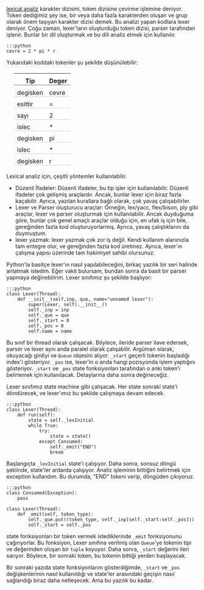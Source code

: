 <!-- 
.. description: lexical analiz nedir, lexical analiz ne için kullanılır? Python ile lexer yapıyoruz!
.. date: 2013/10/14 16:35:21
.. title: Lexical Analiz
.. slug: lexical-analiz
-->


[lexical analiz](http://en.wikipedia.org/wiki/Lexical_analysis)  karakter dizisini,  token dizisine çevirme işlemine deniyor. Token
dediğimiz şey ise, bir veya daha fazla karakterden oluşan ve grup olarak önem taşıyan karakter dizisi demek. Bu analizi yapan kodlara lexer deniyor.
Çoğu zaman, lexer'ların oluşturduğu token dizisi, parser tarafından işlenir. Bunlar bir dil oluşturmak ve bu dili analiz etmek için kullanılır. <!-- TEASER_END -->

	:::python
	cevre = 2 * pi * r
	
Yukarıdaki koddaki tokenler şu şekilde düşünülebilir:

<style>
td {
	border-bottom: 1px solid #ccc;
	padding: 9px 8px 0;
}
th {
	border-bottom: 2px solid #aaa;
	padding: 9px 8px 0;
}

table {
	font-style: normal;
	font-weight: 400;
}
</style>
<table style="margin: 20px">
 <thead>
  <tr> <th>Tip</th>      <th>Deger</th> </tr>
 </thead>
 <tbody>
  <tr> <td>degisken</td> <td>cevre</td> </tr>
  <tr> <td>esittir</td>  <td>=</td>     </tr>
  <tr> <td>sayı</td>     <td>2</td>     </tr>
  <tr> <td>islec</td>    <td>*</td>     </tr>
  <tr> <td>degisken</td> <td>pi</td>    </tr>
  <tr> <td>islec</td>    <td>*</td>     </tr>
  <tr> <td>degisken</td> <td>r</td>     </tr>
 </tbody>
</table>

Lexical analiz için, çeşitli yöntemler kullanılabilir.

 * Düzenli İfadeler: Düzenli ifadeler, bu tip işler için kullanılabilir. Düzenli ifadeler çok gelişmiş araçlardır. Ancak,
 bunlar lexer için biraz fazla kaçabilir. Ayrıca, yazılan kurallara bağlı olarak, çok yavaş çalışabilirler.
 * Lexer ve Parser oluşturucu araçlar: Örneğin, lex/yacc, flex/bison, ply gibi araçlar, lexer ve parser oluşturmak için kullanılabilir.
 Ancak duyduğuma göre, bunlar çok genel amaçlı araçlar olduğu için, en ufak  iş için bile, gereğinden fazla kod oluşturuyorlarmış. Ayrıca,
 yavaş çalıştıklarını da duymuştum.
 * lexer yazmak: lexer yazmak çok zor  iş değil. Kendi kullanım alanınızla tam entegre olur, ve gereğinden fazla kod üretmez. Ayrıca,
 lexer'ın çalışma yapısı üzerinde tam hakimiyet sahibi olursunuz.

Python'la basitçe  lexer'ın nasıl yapılabileceğini, birkaç yazılık bir seri halinde anlatmak istedim. Eğer vakit bulursam, bundan sonra da
basit bir parser yapmaya değinebilirim. Lexer sınıfımız şu şekilde başlıyor: 

	:::python
	class Lexer(Thread):
		def __init__(self,inp, que, name="unnamed lexer"):
			super(Lexer, self).__init__()
			self._inp = inp
			self._que = que
			self._start = 0
			self._pos = 0
			self.name = name

Bu sınıf bir thread olarak çalışacak. Böylece, ileride  parser ilave edersek, parser ve lexer
aynı anda paralel olarak çalışabilir. Argüman olarak, okuyacağı girdiyi ve  `Queue` objesini alıyor. `_start` geçerli
tokenin başladığı index'i gösteriyor. `_pos` ise, lexer'in o anda hangi pozisyonda işlem yaptığını gösteriyor. `_start` ve
`_pos` state fonksiyonları tarafından o anki token'i belirlemek için kullanılacak. Detaylarına daha sonra değineceğiz.

Lexer sınıfımız  state machine gibi çalışacak. Her state  sonraki state'i döndürecek, ve lexer'ımız bu şekilde çalışmaya devam edecek.
    
	:::python
	class Lexer(Thread):
		def run(self):
			state = self._lexInitial
			while True:
				try:
					state = state()
				except Consumed:
					self._emit("END")
					break
					
Başlangıçta `_lexInitial` state'i çalışıyor. Daha sonra, sonsuz  döngü şeklinde, state'ler ardarda çalışıyor. Analiz işleminin
bittiğini belirtmek için exception kullandım. Bu durumda, "END" tokeni verip, döngüden çıkıyoruz.

    :::python
	class Consumed(Exception):
		pass
	
	class Lexer(Thread):
		def _emit(self, token_type):
			self._que.put((token_type, self._inp[self._start:self._pos]))
			self._start = self._pos

state fonksiyonları bir token vermek istediklerinde `_emit` fonksiyonunu çağırıyorlar. Bu fonksiyon, Lexer sınıfına verilmiş olan
`Queue`'ye tokenin tipi ve değerinden oluşan bir `tuple` koyuyor. Daha sonra, `_start` değerini ileri sarıyor. Böylece, bir sonraki
token, bu tokenin bittiği yerden başlayacak.
 			
Bir sonraki yazıda state fonksiyonlarını gösterdiğimde, `_start` ve `_pos` değişkenlerinin nasıl kullanıldığı ve state'ler arasındaki
geçişin nasıl sağlandığı biraz daha netleşecek. Ama bu yazılık bu kadar.
